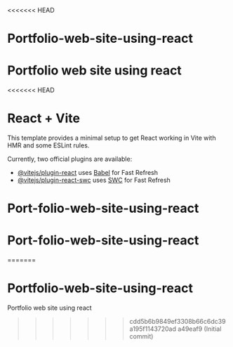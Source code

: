 <<<<<<< HEAD
# Portfolio-web-site-using-react
Portfolio web site using react
=======
<<<<<<< HEAD
# React + Vite

This template provides a minimal setup to get React working in Vite with HMR and some ESLint rules.

Currently, two official plugins are available:

- [@vitejs/plugin-react](https://github.com/vitejs/vite-plugin-react/blob/main/packages/plugin-react/README.md) uses [Babel](https://babeljs.io/) for Fast Refresh
- [@vitejs/plugin-react-swc](https://github.com/vitejs/vite-plugin-react-swc) uses [SWC](https://swc.rs/) for Fast Refresh
# Port-folio-web-site-using-react
# Port-folio-web-site-using-react
=======
# Portfolio-web-site-using-react
Portfolio web site using react
>>>>>>> cdd5b6b9849ef3308b66c6dc39a195f1143720ad
>>>>>>> a49eaf9 (Initial commit)
